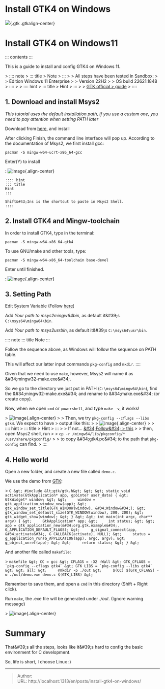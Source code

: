 # Install GTK4 on Windows


![](https://docs.gtk.org/gtk4/hello-world.png){.gtk .gtkalign-center}

# Install GTK4 on Windows11

::: contents
:::

This is a guide to install and config GTK4 on Windows 11.

&gt; :::: note
&gt; ::: title
&gt; Note
&gt; :::
&gt;
&gt; All steps have been tested in Sandbox:
&gt;
&gt; Edition Windows 11 Enterprise
&gt;
&gt; Version 22H2
&gt;
&gt; OS build 22621.1848
&gt; ::::
&gt;
&gt; :::: hint
&gt; ::: title
&gt; Hint
&gt; :::
&gt;
&gt; [GTK official
&gt; guide](https://www.gtk.org/docs/installations/windows/#using-gtk-from-msys2-packages)
&gt; ::::

## 1. Download and install Msys2

*This tutorial uses the default installation path, if you use a custom
one, you need to pay attention when setting PATH later*

Download from [here](https://www.msys2.org/), and install

After clicking Finish, the command line interface will pop up. According
to the documentation of Msys2, we first install gcc:

`pacman -S mingw-w64-ucrt-x86_64-gcc`

Enter(Y) to install

:   ![image](/images/Msys2_install.png){.align-center}

    :::: hint
    ::: title
    Hint
    :::

    Shift&#43;Ins is the shortcut to paste in Msys2 Shell.
    ::::

## 2. Install GTK4 and Mingw-toolchain

In order to install GTK4, type in the terminal:

`pacman -S mingw-w64-x86_64-gtk4`

To use GNU/make and other tools, type:

`pacman -S mingw-w64-x86_64-toolchain base-devel`

Enter until finished.

:   ![image](/images/Msys2_tool-chain.png){.align-center}

## 3. Setting Path

Edit System Variable (Follow
[here](https://www.java.com/en/download/help/path.html))

Add *Your path to msys2mingw64bin*, as default it\&#39;s
`C:\msys64\mingw64\bin`.

Add *Your path to msys2usrbin*, as default it\&#39;s `C:\msys64\usr\bin`.

:::: note
::: title
Note
:::

Follow the sequence above, as Windows will follow the sequence on PATH
table.

This will affect our latter input commands `pkg-config` and `mkdir`.
::::

Given that we need to use `make`, however, Msys2 will name it as
\&#34;mingw32-make.exe\&#34;.

So we go to the directory we just put in PATH (`C:\msys64\mingw64\bin`),
find the \&#34;mingw32-make.exe\&#34; and rename to \&#34;make.exe\&#34; (or create
copy).

Now, when we open `cmd` or `powershell`, and type `make -v`, it works!

&gt; ![image](/images/cmd_make.png){.align-center}
&gt;
&gt; Then, we try `pkg-config --cflags --libs gtk4`. We expect to have
&gt; output like this:
&gt;
&gt; ![image](/images/cmd_pkg-config.png){.align-center}
&gt;
&gt; :::: hint
&gt; ::: title
&gt; Hint
&gt; :::
&gt;
&gt; If not\... [\&#34;Follow\&#34;
&gt; this](https://img.devrant.com/devrant/rant/r_1093122_83dS9.jpg)
&gt;
&gt; then, open Msys2 shell, run
&gt;
&gt; `cp -r /mingw64/lib/pkgconfig/* /usr/share/pkgconfig/`
&gt;
&gt; to copy \&#34;gtk4.pc\&#34; to the path that `pkg-config` can find.
&gt; ::::

## 4. Hello world

Open a new folder, and create a new file called `demo.c`.

We use the demo from [GTK](gtk.org):

&gt; ``` C
&gt; #include &lt;gtk/gtk.h&gt;
&gt;
&gt; static void activate(GtkApplication* app, gpointer user_data) {
&gt;     GtkWidget* window;
&gt;
&gt;     window = gtk_application_window_new(app);
&gt;     gtk_window_set_title(GTK_WINDOW(window), &#34;Window&#34;);
&gt;     gtk_window_set_default_size(GTK_WINDOW(window), 200, 200);
&gt;     gtk_widget_show(window);
&gt; }
&gt;
&gt; int main(int argc, char** argv) {
&gt;     GtkApplication* app;
&gt;     int status;
&gt;
&gt;     app = gtk_application_new(&#34;org.gtk.example&#34;, G_APPLICATION_DEFAULT_FLAGS);
&gt;     g_signal_connect(app, &#34;activate&#34;, G_CALLBACK(activate), NULL);
&gt;     status = g_application_run(G_APPLICATION(app), argc, argv);
&gt;     g_object_unref(app);
&gt;
&gt;     return status;
&gt; }
&gt; ```

And another file called `makefile`:

&gt; ``` makefile
&gt; CC = gcc
&gt; CFLAGS = -O2 -Wall
&gt; GTK_CFLAGS = `pkg-config --cflags gtk4`
&gt; GTK_LIBS = `pkg-config --libs gtk4`
&gt;
&gt; all:
&gt;     @mkdir -p ./out
&gt;     $(CC) $(GTK_CFLAGS) -o ./out/demo.exe demo.c $(GTK_LIBS)
&gt; ```

Remember to save them, and open a `cmd` in this directory (Shift &#43; Right
click).

Run `make`, the .exe file will be generated under *./out*. (Ignore
warning message)

&gt; ![image](/images/GTK_hello_world.png){.align-center}

# Summary

That\&#39;s all the steps, looks like it\&#39;s hard to config the basic
environment for C development.

So, life is short, I choose Linux :)


---

> Author:   
> URL: http://localhost:1313/en/posts/install-gtk4-on-windows/  

